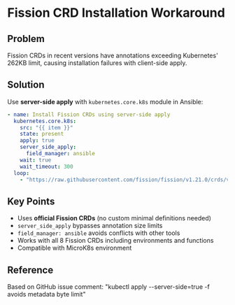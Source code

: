 # Fission CRD Installation Workaround

## Problem
Fission CRDs in recent versions have annotations exceeding Kubernetes' 262KB limit, causing installation failures with client-side apply.

## Solution
Use **server-side apply** with `kubernetes.core.k8s` module in Ansible:

```yaml
- name: Install Fission CRDs using server-side apply
  kubernetes.core.k8s:
    src: "{{ item }}"
    state: present
    apply: true
    server_side_apply:
      field_manager: ansible
    wait: true
    wait_timeout: 300
  loop:
    - "https://raw.githubusercontent.com/fission/fission/v1.21.0/crds/v1/fission.io_*.yaml"
```

## Key Points
- Uses **official Fission CRDs** (no custom minimal definitions needed)
- `server_side_apply` bypasses annotation size limits
- `field_manager: ansible` avoids conflicts with other tools
- Works with all 8 Fission CRDs including environments and functions
- Compatible with MicroK8s environment

## Reference
Based on GitHub issue comment: "kubectl apply --server-side=true -f avoids metadata byte limit"
